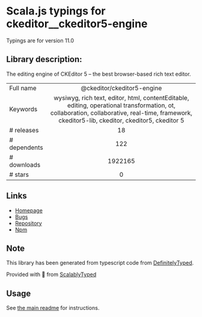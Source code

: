 
# Scala.js typings for ckeditor__ckeditor5-engine

Typings are for version 11.0

## Library description:
The editing engine of CKEditor 5 – the best browser-based rich text editor.

|                    |                 |
| ------------------ | :-------------: |
| Full name          | @ckeditor/ckeditor5-engine |
| Keywords           | wysiwyg, rich text, editor, html, contentEditable, editing, operational transformation, ot, collaboration, collaborative, real-time, framework, ckeditor5-lib, ckeditor, ckeditor5, ckeditor 5 |
| # releases         | 18 |
| # dependents       | 122 |
| # downloads        | 1922165 |
| # stars            | 0 |

## Links
- [Homepage](https://ckeditor.com/ckeditor-5)
- [Bugs](https://github.com/ckeditor/ckeditor5/issues)
- [Repository](https://github.com/ckeditor/ckeditor5)
- [Npm](https://www.npmjs.com/package/%40ckeditor%2Fckeditor5-engine)
    


## Note
This library has been generated from typescript code from [DefinitelyTyped](https://definitelytyped.org).

Provided with :purple_heart: from [ScalablyTyped](https://github.com/oyvindberg/ScalablyTyped)

## Usage
See [the main readme](../../readme.md) for instructions.


